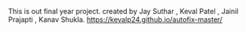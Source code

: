 This is out final year project.
created by Jay Suthar , Keval Patel , Jainil Prajapti , Kanav Shukla.
https://kevalp24.github.io/autofix-master/
